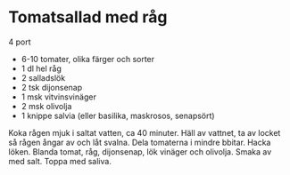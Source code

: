 # Tomatsallad med råg

4 port

 - 6-10 tomater, olika färger och sorter
 - 1 dl hel råg
 - 2 salladslök
 - 2 tsk dijonsenap
 - 1 msk vitvinsvinäger
 - 2 msk olivolja
 - 1 knippe salvia (eller basilika, maskrosos, senapsört)

Koka rågen mjuk i saltat vatten, ca 40 minuter. Häll av vattnet, ta av locket så rågen ångar av och låt svalna. Dela tomaterna i mindre bbitar. Hacka löken. Blanda tomat, råg, dijonsenap, lök vinäger och olivolja. Smaka av med salt. Toppa med saliva.
